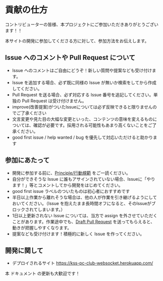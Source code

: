 # 貢献の仕方

コントリビューターの皆様、本プロジェクトにご参加いただきありがとうございます！！

本サイトの開発に参加してくださる方に対して、参加方法をお伝えします。

## Issue へのコメントや Pull Request について
* Issue へのコメントはご自由にどうぞ！新しい質問や提案なども受け付けます。
* Issue を追加する場合、必ず既に同様の Issue が無いか検索をしてから作成してください。
* Pull Request を送る場合、必ず対応する Issue 番号を追記してください。単独の Pull Request は受け付けません。
* improve(改善提案)がついたIssueについては必ず反映できると限りませんのでご了承ください
* 文言変更や見た目の大幅な変更といった、コンテンツの意味を変えるものについては、確認が必要です。採用される可能性もあまり高くないことをご了承ください。
* good first issue / help wanted / bug を優先して対応いただけると助かります

## 参加にあたって
* 開発に参加する前に、[Principle/行動規範](./CODE_OF_CONDUCT.md) をご一読ください。
* 自分ができそうな Issue に誰もアサインされていない場合、Issueに「やります！」等とコメントしてから開発をはじめてください。
* good first issue ラベルのついたものは初心者におすすめです
* 半日以上作業から離れそうな場合は、他の人が作業を引き継げるようにしておいてください。（Issue を抱えたまま長時間オフになると、そのIssueがブロックされてしまいます。）
* 1日以上更新されない Issue については、当方で assign を外させていただくことがあります。作業途中でも、[Draft Pull Request](https://qiita.com/tatane616/items/13da1b6797a7b871ad58) を送ってもらえると、動きが把握しやすくなります。
* 提案なども受け付けます！積極的に新しく Issue を作ってください。

## 開発に関して
* デプロイされるサイト https://kss-pc-club-websocket.herokuapp.com/

本 ドキュメント の更新も大歓迎です！
